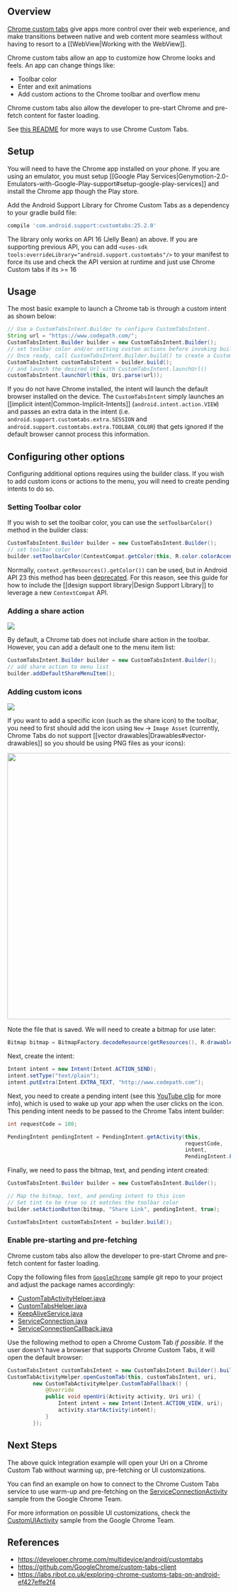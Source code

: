 ## Overview

[Chrome custom tabs](https://developer.chrome.com/multidevice/android/customtabs) give apps more control over their web experience, and make transitions between native and web content more seamless without having to resort to a [[WebView|Working with the WebView]].

Chrome custom tabs allow an app to customize how Chrome looks and feels. An app can change things like:

* Toolbar color
* Enter and exit animations
* Add custom actions to the Chrome toolbar and overflow menu

Chrome custom tabs also allow the developer to pre-start Chrome and pre-fetch content for faster loading.

See [this README](https://github.com/GoogleChrome/custom-tabs-client/blob/master/Using.md) for more ways to use Chrome Custom Tabs.

## Setup

You will need to have the Chrome app installed on your phone.  If you are using an emulator, you must setup [[Google Play Services|Genymotion-2.0-Emulators-with-Google-Play-support#setup-google-play-services]] and install the Chrome app though the Play store.

Add the Android Support Library for Chrome Custom Tabs as a dependency to your gradle build file:

```groovy
compile 'com.android.support:customtabs:25.2.0'
```

The library only works on API 16 (Jelly Bean) an above. If you are supporting previous API, you can add `<uses-sdk tools:overrideLibrary="android.support.customtabs"/>` to your manifest to force its use and check the API version at runtime and just use Chrome Custom tabs if its >= 16

## Usage

The most basic example to launch a Chrome tab is through a custom intent as shown below: 

```java
// Use a CustomTabsIntent.Builder to configure CustomTabsIntent.
String url = "https://www.codepath.com/";
CustomTabsIntent.Builder builder = new CustomTabsIntent.Builder();
// set toolbar color and/or setting custom actions before invoking build()
// Once ready, call CustomTabsIntent.Builder.build() to create a CustomTabsIntent
CustomTabsIntent customTabsIntent = builder.build();
// and launch the desired Url with CustomTabsIntent.launchUrl()
customTabsIntent.launchUrl(this, Uri.parse(url));
```

If you do not have Chrome installed, the intent will launch the default browser installed on the device.  The `CustomTabsIntent` simply launches an [[implicit intent|Common-Implicit-Intents]] (`android.intent.action.VIEW`) and passes an extra data in the intent (i.e. `android.support.customtabs.extra.SESSION` and `android.support.customtabs.extra.TOOLBAR_COLOR`) that gets ignored if the default browser cannot process this information.

## Configuring other options

Configuring additional options requires using the builder class.  If you wish to add custom icons or actions to the menu, you will need to create pending intents to do so.

### Setting Toolbar color

If you wish to set the toolbar color, you can use the `setToolbarColor()` method in the builder class:

```java
CustomTabsIntent.Builder builder = new CustomTabsIntent.Builder();
// set toolbar color
builder.setToolbarColor(ContextCompat.getColor(this, R.color.colorAccent));
```

Normally, `context.getResources().getColor())` can be used, but in Android API 23 this method has been [deprecated](http://stackoverflow.com/questions/31590714/getcolorint-id-deprecated-on-android-6-0-marshmallow-api-23).   For this reason, see this guide for how to include the [[design support library|Design Support Library]] to leverage a new `ContextCompat` API.  

### Adding a share action

<img src="http://imgur.com/e3rNTqM.png"/>

By default, a Chrome tab does not include share action in the toolbar.  However, you can add a default one to the menu item list:

```java
CustomTabsIntent.Builder builder = new CustomTabsIntent.Builder();
// add share action to menu list
builder.addDefaultShareMenuItem();
```

### Adding custom icons

<img src="http://imgur.com/8Rh0qw4.png"/>

If you want to add a specific icon (such as the share icon) to the toolbar, you need to first should add the icon using `New` -> `Image Asset` (currently, Chrome Tabs do not support [[vector drawables|Drawables#vector-drawables]] so you should be using PNG files as your icons):

<img src="http://imgur.com/dPw0tBM.png" width="600"/>

Note the file that is saved.  We will need to create a bitmap for use later:

```java
Bitmap bitmap = BitmapFactory.decodeResource(getResources(), R.drawable.ic_action_name);
```

Next, create the intent:

```java
Intent intent = new Intent(Intent.ACTION_SEND);
intent.setType("text/plain");
intent.putExtra(Intent.EXTRA_TEXT, "http://www.codepath.com");
```

Next, you need to create a pending intent (see this [YouTube clip](https://www.youtube.com/watch?v=URcVZybzMUI#t=925) for more info), which is used to wake up your app when the user clicks on the icon.  This pending intent needs to be passed to the Chrome Tabs intent builder:

```java
int requestCode = 100;

PendingIntent pendingIntent = PendingIntent.getActivity(this, 
                                                        requestCode, 
                                                        intent, 
                                                        PendingIntent.FLAG_UPDATE_CURRENT);
```

Finally, we need to pass the bitmap, text, and pending intent created:

```java
CustomTabsIntent.Builder builder = new CustomTabsIntent.Builder();

// Map the bitmap, text, and pending intent to this icon
// Set tint to be true so it matches the toolbar color
builder.setActionButton(bitmap, "Share Link", pendingIntent, true);

CustomTabsIntent customTabsIntent = builder.build();
```

### Enable pre-starting and pre-fetching

Chrome custom tabs also allow the developer to pre-start Chrome and pre-fetch content for faster loading.

Copy the following files from [`GoogleChrome`](https://github.com/GoogleChrome/custom-tabs-client) sample git repo to your project and adjust the package names accordingly:

- [CustomTabActivityHelper.java](https://github.com/GoogleChrome/custom-tabs-client/blob/master/demos/src/main/java/org/chromium/customtabsdemos/CustomTabActivityHelper.java)
- [CustomTabsHelper.java](https://github.com/GoogleChrome/custom-tabs-client/blob/master/shared/src/main/java/org/chromium/customtabsclient/shared/CustomTabsHelper.java)
- [KeepAliveService.java](https://github.com/GoogleChrome/custom-tabs-client/blob/master/shared/src/main/java/org/chromium/customtabsclient/shared/KeepAliveService.java)
- [ServiceConnection.java](https://github.com/GoogleChrome/custom-tabs-client/blob/master/shared/src/main/java/org/chromium/customtabsclient/shared/ServiceConnection.java)
- [ServiceConnectionCallback.java](https://github.com/GoogleChrome/custom-tabs-client/blob/master/shared/src/main/java/org/chromium/customtabsclient/shared/ServiceConnectionCallback.java)

Use the following method to open a Chrome Custom Tab *if possible*. If the user doesn't have a browser that supports Chrome Custom Tabs, it will open the default browser:

```java
CustomTabsIntent customTabsIntent = new CustomTabsIntent.Builder().build();
CustomTabActivityHelper.openCustomTab(this, customTabsIntent, uri,
        new CustomTabActivityHelper.CustomTabFallback() {
            @Override
            public void openUri(Activity activity, Uri uri) {
                Intent intent = new Intent(Intent.ACTION_VIEW, uri);
                activity.startActivity(intent);
            }
        });
```

## Next Steps

The above quick integration example will open your Uri on a Chrome Custom Tab without warming up, pre-fetching or UI customizations.

You can find an example on how to connect to the Chrome Custom Tabs service to use warm-up and pre-fetching on the [ServiceConnectionActivity](https://github.com/GoogleChrome/custom-tabs-client/blob/master/demos/src/main/java/org/chromium/customtabsdemos/ServiceConnectionActivity.java) sample from the Google Chrome Team.

For more information on possible UI customizations, check the [CustomUIActivity](https://github.com/GoogleChrome/custom-tabs-client/blob/master/demos/src/main/java/org/chromium/customtabsdemos/CustomUIActivity.java) sample from the Google Chrome Team.

## References

* <https://developer.chrome.com/multidevice/android/customtabs>
* <https://github.com/GoogleChrome/custom-tabs-client>
* <https://labs.ribot.co.uk/exploring-chrome-customs-tabs-on-android-ef427effe2f4>